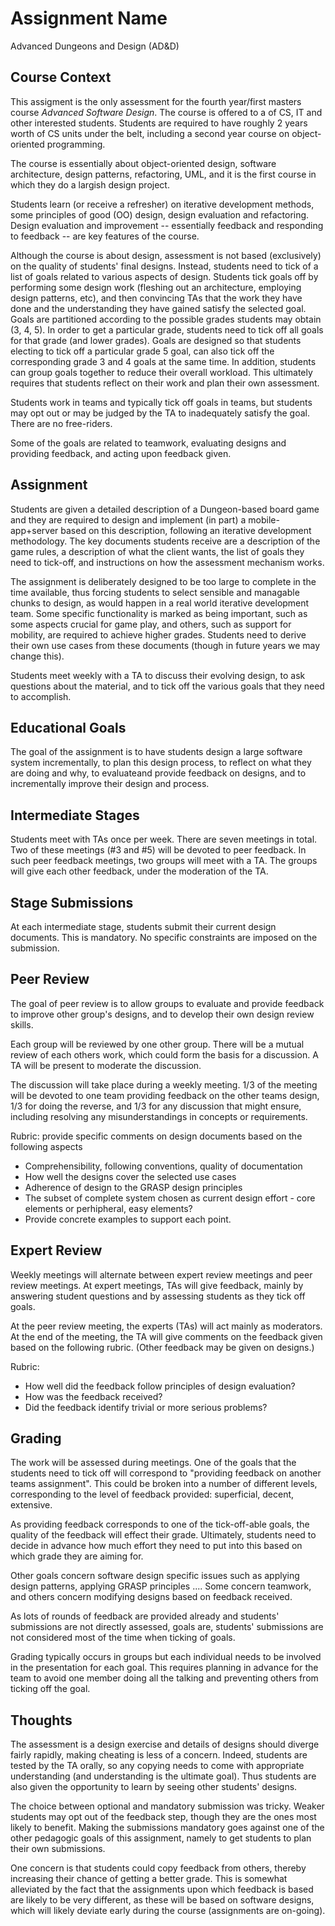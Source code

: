 # Assignment Name

Advanced Dungeons and Design (AD&D)

## Course Context

This assigment is the only assessment for the fourth year/first masters course
_Advanced Software Design_. The course is offered to a of CS, IT and 
other interested students. Students are required to have roughly 2 years worth
of CS units under the belt, including a second year course on object-oriented
programming. 

The course is essentially about object-oriented design, software architecture, design patterns, refactoring,
UML, and it is the first course in which they do a largish design project.

Students learn (or receive a refresher) on iterative development methods,
some principles of good (OO) design, design evaluation and refactoring.
Design evaluation and  improvement -- essentially feedback and responding
to feedback -- are key features of the course.

Although the course is about design, assessment is not based (exclusively) on the quality of
students' final designs. Instead, students need to tick of a list of goals related to various
aspects of design. Students tick goals off by performing some design work 
(fleshing out an architecture, employing design patterns, etc),
and then convincing TAs that the work they have done and the understanding they 
have gained satisfy the selected goal. Goals are partitioned according to
the possible grades students may obtain (3, 4, 5). In order to get a particular grade,
students need to tick off all goals for that grade (and lower grades). 
Goals are designed so that students electing to tick off a particular grade 5 goal,
can also tick off the corresponding grade 3 and 4 goals at the same time. In addition,
students can group goals together to reduce their overall workload. This ultimately
requires that students reflect on their work and plan their own assessment.

Students work in teams and typically tick off goals in teams, but students may opt
out or may be judged by the TA to inadequately satisfy the goal. There are no free-riders.

Some of the goals are related to teamwork, evaluating designs and providing feedback,
and acting upon feedback given.


## Assignment

Students are given a detailed description of a Dungeon-based board game and they are required
to design and implement (in part) a mobile-app+server based on this description, following 
an iterative development methodology.
The key documents students receive are a description of the game rules, a description of what the client wants,
the list of goals they need to tick-off, and instructions on how the assessment mechanism works.

The assignment is deliberately designed to be too large to complete in the time 
available, thus forcing students to select sensible and managable chunks to
design, as would happen in a real world iterative development team.
Some specific functionality is marked as being important, such as some aspects crucial
for game play, and others, such as support for mobility, are required to achieve higher grades.
Students need to derive their own use cases from these documents (though in future years
we may change this). 

Students meet weekly with a TA to discuss their evolving design, to ask questions
about the material, and to tick off the various goals that they need to accomplish.

## Educational Goals

The goal of the assignment is to have students design a large software system
incrementally, to plan this design process, to reflect on what they are
doing and why, to evaluateand provide feedback on designs,
and to incrementally improve their design and process.

## Intermediate Stages

Students meet with TAs once per week. There are seven meetings in total.
Two of these meetings (#3 and #5) will be devoted to peer feedback.
In such peer feedback meetings, two groups will meet with a TA. The groups will 
give each other feedback, under the moderation of the TA. 

## Stage Submissions


At each intermediate stage, students submit their current design documents. 
This is mandatory. No specific constraints are imposed on the submission.

## Peer Review

The goal of peer review is to allow groups to evaluate and provide feedback to improve
other group's designs, and to develop their own design review skills.

Each group will be reviewed by one other group. There will be a mutual review of
each others work, which could form the basis for a discussion. A TA will be
present to moderate the discussion.

The discussion will take place during a weekly meeting. 1/3 of the meeting will be devoted
to one team providing feedback on the other teams design, 1/3 for doing the reverse, and
1/3 for any discussion that might ensure, including resolving any misunderstandings in
concepts or requirements.


Rubric: provide specific comments on design documents based on the following aspects
- Comprehensibility, following conventions, quality of documentation
- How well the designs cover the selected use cases
- Adherence of design to the GRASP design principles
- The subset of complete system chosen as current design effort - core elements or perhipheral, easy elements?
- Provide concrete examples to support each point.

## Expert Review

Weekly meetings will alternate between expert review meetings and peer review meetings.
At expert meetings, TAs will give feedback, mainly by answering student questions and
by assessing students as they tick off goals.

At the peer review meeting, the experts (TAs) will act mainly as moderators.
At the end of the meeting, the TA will give comments on the feedback given
based on the following rubric. (Other feedback may be given on designs.)

Rubric:
- How well did the feedback follow principles of design evaluation?
- How was the feedback received?
- Did the feedback identify trivial or more serious problems?

## Grading

The work will be assessed during meetings. One of the goals that the students need to tick off will 
correspond to "providing feedback on another teams assignment". This could be broken into a number
of different levels, corresponding to the level of feedback provided: superficial, decent, extensive.

As providing feedback corresponds to one of the tick-off-able goals, the quality of the feedback
will effect their grade. Ultimately, students need to decide in advance how much effort they need
to put into this based on which grade they are aiming for.

Other goals concern software design specific issues such as applying design patterns, applying 
GRASP principles .... Some concern teamwork, and others concern modifying designs based on
feedback received.

As lots of rounds of feedback are provided already and students' submissions are not directly assessed,
goals are, students' submissions are not considered most of the time when ticking of goals.

Grading typically occurs in groups but each individual needs to be involved in the presentation
for each goal. This requires planning in advance for the team to avoid one member doing all
the talking and preventing others from ticking off the goal. 

## Thoughts

The assessment is a design exercise and details of designs should diverge fairly rapidly, making cheating is less of a concern. Indeed, students are tested by the TA orally, so any copying needs to come with appropriate understanding (and understanding is the ultimate goal). Thus students are also given the opportunity to learn by seeing other students' designs.

The choice between optional and mandatory submission was tricky. Weaker students may opt out of the
feedback step, though they are the ones most likely to benefit. 
Making the  submissions mandatory goes against one of the other pedagogic goals of this assignment,
namely to get students to plan their own submissions.

One concern is that students could copy feedback from others, thereby increasing their chance of getting
a better grade. This is somewhat alleviated by the fact that the assignments upon which feedback is based
are likely to be very different, as these will be based on software designs, which will likely deviate
early during the course (assignments are on-going).
